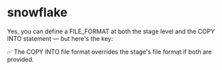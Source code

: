 # snowflake



Yes, you can define a FILE_FORMAT at both the stage level and the COPY INTO statement — but here's the key:

✅ The COPY INTO file format overrides the stage's file format if both are provided.